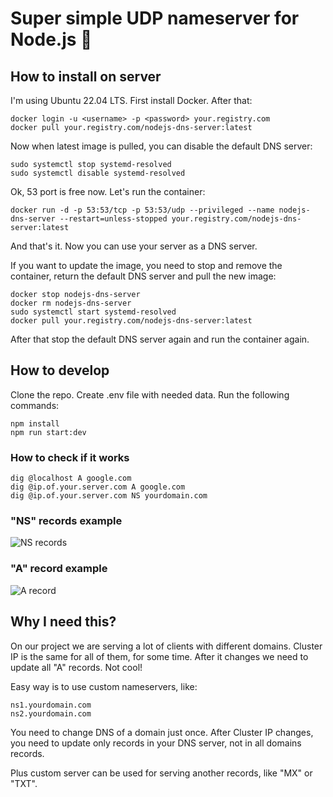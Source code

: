 # Super simple UDP nameserver for Node.js 🐸

## How to install on server

I'm using Ubuntu 22.04 LTS. First install Docker. After that:
    
```
docker login -u <username> -p <password> your.registry.com
docker pull your.registry.com/nodejs-dns-server:latest
```

Now when latest image is pulled, you can disable the default DNS 
server:
    
```
sudo systemctl stop systemd-resolved
sudo systemctl disable systemd-resolved
```

Ok, 53 port is free now. Let's run the container:
    
```
docker run -d -p 53:53/tcp -p 53:53/udp --privileged --name nodejs-dns-server --restart=unless-stopped your.registry.com/nodejs-dns-server:latest
```

And that's it. Now you can use your server as a DNS server. 

If you want to update the image, you need to stop and remove the container, return the default DNS server 
and pull the new image:
    
```
docker stop nodejs-dns-server
docker rm nodejs-dns-server
sudo systemctl start systemd-resolved
docker pull your.registry.com/nodejs-dns-server:latest
```

After that stop the default DNS server again and run the container again.

## How to develop

Clone the repo. Create .env file with needed data. Run the following commands:

```
npm install
npm run start:dev
```

### How to check if it works

```
dig @localhost A google.com
dig @ip.of.your.server.com A google.com
dig @ip.of.your.server.com NS yourdomain.com
```

### "NS" records example
![NS records](https://user-images.githubusercontent.com/25910785/220327539-de6f31b5-72e2-4648-a9b8-c50ea8e78be6.jpg)

### "A" record example
![A record](https://user-images.githubusercontent.com/25910785/220327606-d8570373-ea60-4057-9e8c-534815529491.jpg)

## Why I need this?

On our project we are serving a lot of clients with different domains. 
Cluster IP is the same for all of them, for some time. After it changes we need to update all "A" records. Not cool!

Easy way is to use custom nameservers, like:

```
ns1.yourdomain.com
ns2.yourdomain.com
```

You need to change DNS of a domain just once. After Cluster IP changes, you need to update only records in your 
DNS server, not in all domains records.

Plus custom server can be used for serving another records, like "MX" or "TXT".
